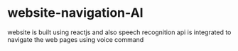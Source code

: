 # website-navigation-AI
website is built using reactjs and also speech recognition api is integrated to navigate the web pages using voice command
